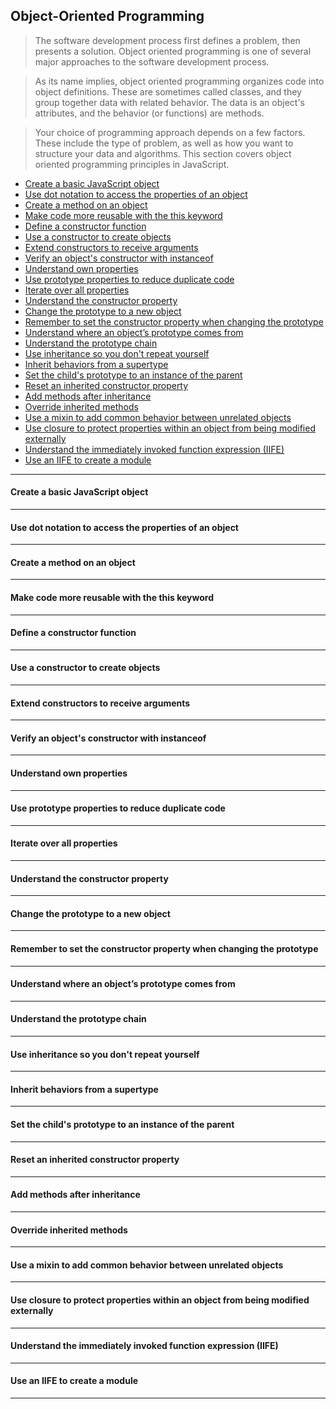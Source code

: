 ## Object-Oriented Programming

> The software development process first defines a problem, then presents a solution. Object oriented programming is one of several major approaches to the software development process.

> As its name implies, object oriented programming organizes code into object definitions. These are sometimes called classes, and they group together data with related behavior. The data is an object's attributes, and the behavior (or functions) are methods.

> Your choice of programming approach depends on a few factors. These include the type of problem, as well as how you want to structure your data and algorithms. This section covers object oriented programming principles in JavaScript.

- [Create a basic JavaScript object][1]
- [Use dot notation to access the properties of an object][2]
- [Create a method on an object][3]
- [Make code more reusable with the this keyword][4]
- [Define a constructor function][5]
- [Use a constructor to create objects][6]
- [Extend constructors to receive arguments][7]
- [Verify an object's constructor with instanceof][8]
- [Understand own properties][9]
- [Use prototype properties to reduce duplicate code][10]
- [Iterate over all properties][11]
- [Understand the constructor property][12]
- [Change the prototype to a new object][13]
- [Remember to set the constructor property when changing the prototype][14]
- [Understand where an object’s prototype comes from][15]
- [Understand the prototype chain][16]
- [Use inheritance so you don't repeat yourself][17]
- [Inherit behaviors from a supertype][18]
- [Set the child's prototype to an instance of the parent][19]
- [Reset an inherited constructor property][20]
- [Add methods after inheritance][21]
- [Override inherited methods][22]
- [Use a mixin to add common behavior between unrelated objects][23]
- [Use closure to protect properties within an object from being modified externally][24]
- [Understand the immediately invoked function expression (IIFE)][25]
- [Use an IIFE to create a module][1]

----

#### Create a basic JavaScript object

----

#### Use dot notation to access the properties of an object

----

#### Create a method on an object

----

#### Make code more reusable with the this keyword

----

#### Define a constructor function

----

#### Use a constructor to create objects

----

#### Extend constructors to receive arguments

----

#### Verify an object's constructor with instanceof

----

#### Understand own properties

----

#### Use prototype properties to reduce duplicate code

----

#### Iterate over all properties

----

#### Understand the constructor property

----

#### Change the prototype to a new object

----

#### Remember to set the constructor property when changing the prototype

----

#### Understand where an object’s prototype comes from

----

#### Understand the prototype chain

----

#### Use inheritance so you don't repeat yourself

----

#### Inherit behaviors from a supertype

----

#### Set the child's prototype to an instance of the parent

----

#### Reset an inherited constructor property

----

#### Add methods after inheritance

----

#### Override inherited methods

----

#### Use a mixin to add common behavior between unrelated objects

----

#### Use closure to protect properties within an object from being modified externally

----

#### Understand the immediately invoked function expression (IIFE)

----

#### Use an IIFE to create a module

----

[1]: #create-a-basic-javascript-object
[2]: #use-dot-notation-to-access-the-properties-of-an-object
[3]: #create-a-method-on-an-object
[4]: #make-code-more-reusable-with-the-this-keyword
[5]: #define-a-constructor-function
[6]: #use-a-constructor-to-create-objects
[7]: #extend-constructors-to-receive-arguments
[8]: #verify-an-object's-constructor-with-instanceof
[9]: #understand-own-properties
[10]: #use-prototype-properties-to-reduce-duplicate-code
[11]: #iterate-over-all-properties
[12]: #understand-the-constructor-property
[13]: #change-the-prototype-to-a-new-object
[14]: #remember-to-set-the-constructor-property-when-changing-the-prototype
[15]: #understand-where-an-object’s-prototype-comes-from
[16]: #understand-the-prototype-chain
[17]: #use-inheritance-so-you-don't-repeat-yourself
[18]: #inherit-behaviors-from-a-supertype
[19]: #set-the-child's-prototype-to-an-instance-of-the-parent
[20]: #reset-an-inherited-constructor-property
[21]: #add-methods-after-inheritance
[22]: #override-inherited-methods
[23]: #use-a-mixin-to-add-common-behavior-between-unrelated-objects
[24]: #use-closure-to-protect-properties-within-an-object-from-being-modified-externally
[25]: #understand-the-immediately-invoked-function-expression-(iife)
[26]: #use-an-iife-to-create-a-module
